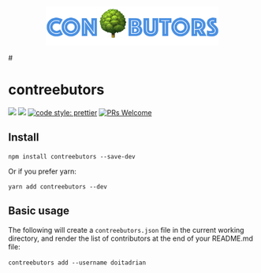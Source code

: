 <p align="center">
  <img src="./docs/logo.png" width="350">
</p>
#

# contreebutors
[![](https://img.shields.io/npm/dw/contreebutors.svg)](https://www.npmjs.com/package/contreebutors) 
[![](https://img.shields.io/npm/v/contreebutors.svg)](https://www.npmjs.com/package/contreebutors)
[![code style: prettier](https://img.shields.io/badge/code_style-prettier-ff69b4.svg?style=flat-square)](https://github.com/prettier/prettier)
[![PRs Welcome](https://img.shields.io/badge/PRs-welcome-brightgreen.svg?style=flat-square)](http://makeapullrequest.com)

## Install
```
npm install contreebutors --save-dev
```

Or if you prefer yarn: 
```
yarn add contreebutors --dev
```

## Basic usage

The following will create a `contreebutors.json` file in the current working directory, and render the list of contributors at the end of your README.md file:

`contreebutors add --username doitadrian`



